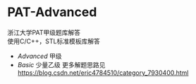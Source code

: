 # PAT-Advanced
浙江大学PAT甲级题库解答     
使用C/C++，STL标准模板库解答   
- *Advanced* 甲级
- *Basic* 少量乙级
更多解题思路见  
https://blog.csdn.net/eric4784510/category_7930400.html
